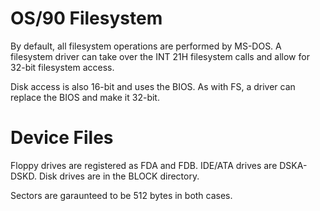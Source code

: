 # OS/90 Filesystem

By default, all filesystem operations are performed by MS-DOS. A filesystem driver can take over the INT 21H filesystem calls and allow for 32-bit filesystem access.

Disk access is also 16-bit and uses the BIOS. As with FS, a driver can replace the BIOS and make it 32-bit.

# Device Files

Floppy drives are registered as FDA and FDB. IDE/ATA drives are DSKA-DSKD. Disk drives are in the BLOCK directory.

Sectors are garaunteed to be 512 bytes in both cases.
